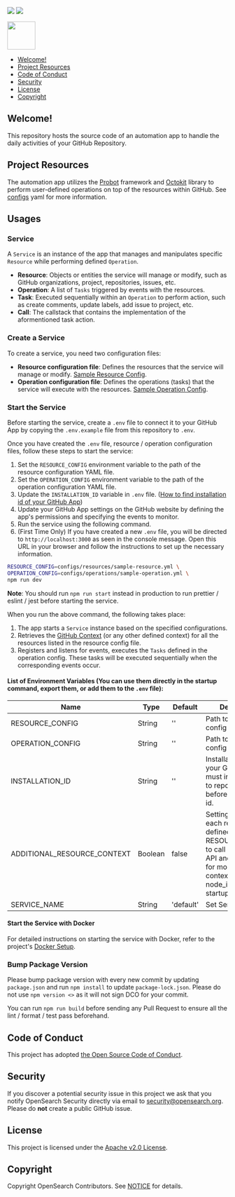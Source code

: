 [![](https://img.shields.io/codecov/c/gh/opensearch-project/automation-app)](https://app.codecov.io/gh/opensearch-project/automation-app)
![](https://img.shields.io/github/package-json/v/opensearch-project/automation-app?filename=package.json)

<img src="https://opensearch.org/assets/img/opensearch-logo-themed.svg" height="64px">

- [Welcome!](#welcome)
- [Project Resources](#project-resources)
- [Code of Conduct](#code-of-conduct)
- [Security](#security)
- [License](#license)
- [Copyright](#copyright)

## Welcome!

This repository hosts the source code of an automation app to handle the daily activities of your GitHub Repository.

## Project Resources

The automation app utilizes the [Probot](https://probot.github.io/) framework and [Octokit](https://docs.github.com/en/rest/using-the-rest-api/libraries-for-the-rest-api?apiVersion=2022-11-28) library to perform user-defined operations on top of the resources within GitHub. See [configs](configs) yaml for more information.

## Usages

### Service

A `Service` is an instance of the app that manages and manipulates specific `Resource` while performing defined `Operation`.

- **Resource**: Objects or entities the service will manage or modify, such as GitHub organizations, project, repositories, issues, etc.
- **Operation**: A list of `Tasks` triggered by events with the resources.
- **Task**: Executed sequentially within an `Operation` to perform action, such as create comments, update labels, add issue to project, etc.
- **Call**: The callstack that contains the implementation of the aformentioned task action.

### Create a Service

To create a service, you need two configuration files:

- **Resource configuration file**: Defines the resources that the service will manage or modify. [Sample Resource Config](configs/resources/sample-resource.yml).
- **Operation configuration file**: Defines the operations (tasks) that the service will execute with the resources. [Sample Operation Config](configs/operations/sample-operation.yml).

### Start the Service

Before starting the service, create a `.env` file to connect it to your GitHub App by copying the `.env.example` file from this repository to `.env`.

Once you have created the `.env` file, resource / operation configuration files, follow these steps to start the service:

1. Set the `RESOURCE_CONFIG` environment variable to the path of the resource configuration YAML file.
1. Set the `OPERATION_CONFIG` environment variable to the path of the operation configuration YAML file.
1. Update the `INSTALLATION_ID` variable in `.env` file. ([How to find installation id of your GitHub App](https://docs.github.com/en/apps/creating-github-apps/authenticating-with-a-github-app/authenticating-as-a-github-app-installation#using-octokitjs-to-authenticate-with-an-installation-id))
1. Update your GitHub App settings on the GitHub website by defining the app's permissions and specifying the events to monitor.
1. Run the service using the following command.
1. (First Time Only) If you have created a new `.env` file, you will be directed to `http://localhost:3000` as seen in the console message. Open this URL in your browser and follow the instructions to set up the necessary information.

```bash
RESOURCE_CONFIG=configs/resources/sample-resource.yml \
OPERATION_CONFIG=configs/operations/sample-operation.yml \
npm run dev
```

**Note**: You should run `npm run start` instead in production to run prettier / eslint / jest before starting the service.

When you run the above command, the following takes place:

1. The app starts a `Service` instance based on the specified configurations.
1. Retrieves the [GitHub Context](https://probot.github.io/api/latest/classes/context.Context.html) (or any other defined context) for all the resources listed in the resource config file.
1. Registers and listens for events, executes the `Tasks` defined in the operation config. These tasks will be executed sequentially when the corresponding events occur.

#### List of Environment Variables (You can use them directly in the startup command, export them, or add them to the `.env` file):

| Name                        | Type    | Default   | Description                                                                                                                                                        | Example                                   |
| --------------------------- | ------- | --------- | ------------------------------------------------------------------------------------------------------------------------------------------------------------------ | ----------------------------------------- |
| RESOURCE_CONFIG             | String  | ''        | Path to resource config yaml file.                                                                                                                                 | 'configs/resources/sample-resource.yml'   |
| OPERATION_CONFIG            | String  | ''        | Path to operation config yaml file.                                                                                                                                | 'configs/operations/sample-operation.yml' |
| INSTALLATION_ID             | String  | ''        | Installation Id of your GitHub App, must install the App to repositories before retrieving the id.                                                                 | '1234567890'                              |
| ADDITIONAL_RESOURCE_CONTEXT | Boolean | false     | Setting true will let each resource defined in RESOURCE_CONFIG to call GitHub Rest API and GraphQL for more detailed context (ex: node_id). Increase startup time. | true / false                              |
| SERVICE_NAME                | String  | 'default' | Set Service Name                                                                                                                                                   | 'My Service'                              |

#### Start the Service with Docker

For detailed instructions on starting the service with Docker, refer to the project's [Docker Setup](./docker/README.md).

### Bump Package Version

Please bump package version with every new commit by updating `package.json` and run `npm install` to update `package-lock.json`. Please do not use `npm version <>` as it will not sign DCO for your commit.

You can run `npm run build` before sending any Pull Request to ensure all the lint / format / test pass beforehand.

## Code of Conduct

This project has adopted [the Open Source Code of Conduct](CODE_OF_CONDUCT.md).

## Security

If you discover a potential security issue in this project we ask that you notify OpenSearch Security directly via email to security@opensearch.org. Please do **not** create a public GitHub issue.

## License

This project is licensed under the [Apache v2.0 License](LICENSE).

## Copyright

Copyright OpenSearch Contributors. See [NOTICE](NOTICE) for details.

